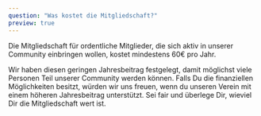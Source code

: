 ```yaml
---
question: "Was kostet die Mitgliedschaft?"
preview: true
---
```


Die Mitgliedschaft für ordentliche Mitglieder, die sich aktiv in unserer Community einbringen wollen, kostet mindestens 60€ pro Jahr.

Wir haben diesen geringen Jahresbeitrag festgelegt, damit möglichst viele Personen Teil unserer Community werden können. Falls Du die finanziellen Möglichkeiten besitzt, würden wir uns freuen, wenn du unseren Verein mit einem höheren Jahresbeitrag unterstützt. Sei fair und überlege Dir, wieviel Dir die Mitgliedschaft wert ist.
